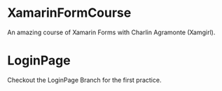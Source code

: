 # XamarinFormCourse
An amazing course of Xamarin Forms with Charlin Agramonte (Xamgirl).

# LoginPage
Checkout the LoginPage Branch for the first practice.
